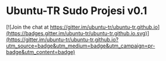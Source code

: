 Ubuntu-TR Sudo Projesi v0.1
===========================

[![Join the chat at https://gitter.im/ubuntu-tr/ubuntu-tr.github.io](https://badges.gitter.im/ubuntu-tr/ubuntu-tr.github.io.svg)](https://gitter.im/ubuntu-tr/ubuntu-tr.github.io?utm_source=badge&utm_medium=badge&utm_campaign=pr-badge&utm_content=badge)

